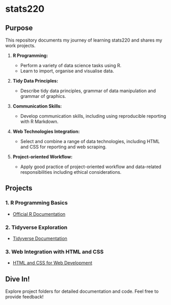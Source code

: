 # stats220

## Purpose
This repository documents my journey of learning stats220 and shares my work projects.

1. **R Programming:**
   - Perform a variety of data science tasks using R.
   - Learn to import, organise and visualise data.

2. **Tidy Data Principles:**
   - Describe tidy data principles, grammar of data manipulation and grammar of graphics.

3. **Communication Skills:**
   - Develop communication skills, including using reproducible reporting with R Markdown.

4. **Web Technologies Integration:**
   - Select and combine a range of data technologies, including HTML and CSS for reporting and web scraping.

5. **Project-oriented Workflow:**
   - Apply good practice of project-oriented workflow and data-related responsibilities including ethical considerations.

## Projects

### 1. R Programming Basics
   - [Official R Documentation](https://cran.r-project.org/)

### 2. Tidyverse Exploration
   - [Tidyverse Documentation](https://www.tidyverse.org/)

### 3. Web Integration with HTML and CSS
   - [HTML and CSS for Web Development](https://developer.mozilla.org/en-US/docs/Web)


## Dive In!
Explore project folders for detailed documentation and code. Feel free to provide feedback!

